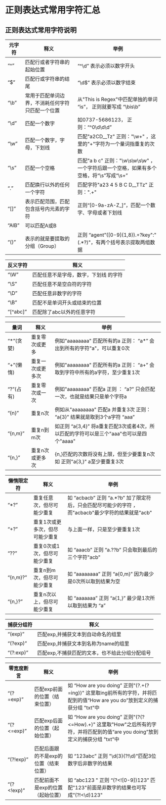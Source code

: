 # 正则表达式常用字符汇总
## 正则表达式常用字符说明

|                       元字符                        |                     释义                     |                                           举例                                           |
| -------------------------------------------------- | ------------------------------------------- | --------------------------------------------------------------------------------------- |
| “^”                                                | 匹配行或者字符串的起始位置                     | “^\\d” 表示必须以数字开头                                                                 |
| “$” | 匹配行或字符串的结尾 | “\\d$” 表示必须以数字结束 |                                             |                                                                                         |
| “\\b”                                              | 常用于匹配单词边界，不消耗任何字符只匹配一个位置 | 从"This is Regex"中匹配单独的单词 “is”， 正则就要写成 “\\bis\\b”                            |
| “\\d”                                              | 匹配一个数字                                 | 如0737-5686123， 正则：“^0\\d\\d\\d”                                                     |
| “\\w”                                              | 匹配一个数字，字母，下划线                     | 匹配"a2CD__Tz" 正则："\\w+" ，这里的"+"字符为一个量词指重复的次数                            |
| “\\s”                                              | 匹配一个空格                                 | 匹配"a b c" 正则："\\w\\s\\w\\s\\w" ，一个字符后跟一个空格，如果有多个空格，将“\\s”写成“\\s+” |
| “.”                                                | 匹配换行以外的任何一个字符                     | 匹配字符"a23 4 5 B C D__TTz" 正则：".+"                                                   |
| “\[\]”                                             | 表示匹配范围，匹配包含括号内元素的字符          | 正则“\[0-9a-zA-Z_\]”，匹配一个数字、字母或者下划线                                          |
| “AlB”                                              | 可以匹配A或B                                 |                                                                                         |
| “()”                                               | 表示的就是要提取的分组（Group）                | 正则 “agent”(\[0-9\]{1,8}).+?key":"(.*?)"，有两个括号表示提取两组数据                       |

| 反义字符 | 释义 |
| --- | --- |
| “\\W” | 匹配任意不是字母，数字，下划线 的字符 |
| “\\S” | 匹配任意不是空白符的字符 |
| “\\D” | 匹配任意非数字的字符 |
| “\\B” | 匹配不是单词开头或结束的位置 |
| “\[^abc\]” | 匹配除了abc以外的任意字符 |

| 量词 | 释义 | 举例 |
| --- | --- | --- |
| “*”(贪婪) | 重复零次或更多 | 例如"aaaaaaaa" 匹配所有的a 正则： “a*” 会出到所有的字符"a"，可以重复0次 |
| “+”(懒惰) | 重复一次或更多次 | 例如"aaaaaaaa" 匹配所有的a 正则： “a+” 会取到字符中所有的a字符，至少重复1次 |
| “?”(占有) | 重复零次或一次 | 例如"aaaaaaaa" 匹配a 正则 ： “a?” 只会匹配一次，也就是结果只是单个字符a |
| “{n}” | 重复n次 | 例如从"aaaaaaaa" 匹配a 并重复3次 正则： “a{3}” 结果就是取到3个a字符 “aaa” |
| “{n,m}” | 重复n到m次 | 如正则 “a{3,4}” 将a重复匹配3次或者4次，所以匹配的字符可以是三个"aaa"也可以是四个"aaaa" |
| “{n,}” | 重复n次或更多次 | {n,}匹配的次数将没有上限，但至少要重复n次 如 正则"a{3,}" a至少要重复3次 |

| 懒惰限定符 | 释义 | 举例 |
| --- | --- | --- |
| “*?” | 重复任意次，但尽可能少重复 | 如 “acbacb” 正则 “a.*?b” 加了限定符后，只会匹配尽可能少的字符 ，而"acbacb"最少字符的结果就是"acb" |
| “+?” | 重复1次或更多次，但尽可能少重复 | 与上面一样，只是至少要重复1次 |
| “??” | 重复0次或1次，但尽可能少重复 | 如 “aaacb” 正则 “a.??b” 只会取到最后的三个字符"acb" |
| “{n,m}?” | 重复n到m次，但尽可能少重复 | 如 “aaaaaaaa” 正则 “a{0,m}” 因为最少是0次所以取到结果为空 |
| “{n,}?” | 重复n次以上，但尽可能少重复 | 如 “aaaaaaa” 正则 “a{1,}” 最少是1次所以取到结果为 “a” |

| 捕获分组符 | 释义 |
| --- | --- |
| “(exp)” | 匹配exp,并捕获文本到自动命名的组里 |
| “(?exp)” | 匹配exp,并捕获文本到名称为name的组里 |
| “(?:exp)” | 匹配exp,不捕获匹配的文本，也不给此分组分配组号 |

| 零宽度断言  |               释义               |                                                          举例                                                          |
| ---------- | ------------------------------- | ---------------------------------------------------------------------------------------------------------------------- |
| “(?=exp)”  | 匹配exp前面的位置（结束位置）        | 如 “How are you doing” 正则"(?.+(?=ing))" 这里取ing前所有的字符，并将匹配到的值“How are you do”放到定义的捕获分组 "txt"中     |
| “(?<=exp)” | 匹配exp后面的位置（起始位置）        | 如 “How are you doing” 正则"(?(?<=How).+)" 这里取"How"之后所有的字符，并将匹配到的值“are you doing”放到定义的捕获分组 "txt"中 |
| “(?!exp)”  | 匹配后面跟的不是exp的位置（结束位置） | 如 “123abc” 正则 "\\d{3}(?!\\d)"匹配3位数字后非数字的结果                                                                 |
| “(?<!exp)” | 匹配前面不是exp的位置（起始位置）     | 如 “abc123 " 正则 “(?<!\[0-9\])123” 匹配"123"前面是非数字的结果也可写成”(?!<\\d)123"                                       |